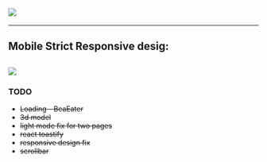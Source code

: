 ## <img src='./1.png'>

__________________
## Mobile Strict Responsive desig:

## <img src='./mobile.png'>

### TODO
<ul>
<li><strike>Loading - BeaEater</strike>
<li><strike>3d model</strike>
<li><strike>light mode fix for two pages</strike>
<li><strike>react toastify</strike>
<li><strike>responsive design fix</strike>
<li><strike>scrollbar</strike>

</ul>
